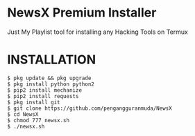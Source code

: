 # NewsX Premium Installer
Just My Playlist tool for installing any Hacking Tools on Termux
# INSTALLATION
```
$ pkg update && pkg upgrade
$ pkg install python python2
$ pip2 install mechanize
$ pip2 install requests
$ pkg install git
$ git clone https://github.com/pengangguranmuda/NewsX
$ cd NewsX
$ chmod 777 newsx.sh
$ ./newsx.sh
```








